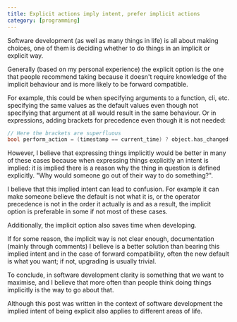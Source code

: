 ```yaml
---
title: Explicit actions imply intent, prefer implicit actions
category: [programming]
---
```


Software development (as well as many things in life) is all about making
choices, one of them is deciding whether to do things in an implicit or
explicit way.

Generally (based on my personal experience) the explicit option is the one that
people recommend taking because it doesn't require knowledge of the implicit
behaviour and is more likely to be forward compatible.

For example, this could be when specifying arguments to a function, cli, etc.
specifying the same values as the default values even though not specifying
that argument at all would result in the same behaviour. Or in expressions,
adding brackets for precedence even though it is not needed:

```cpp
// Here the brackets are superfluous
bool perform_action = (timestamp == current_time) ? object.has_changed() : timestamp == 0;
```

However, I believe that expressing things implicitly would be better in many of
these cases because when expressing things explicitly an intent is implied:
it is implied there is a reason why the thing in question is defined
explicitly. "Why would someone go out of their way to do something?".

I believe that this implied intent can lead to confusion. For example it can
make someone believe the default is not what it is, or the operator precedence
is not in the order it actually is and as a result, the implicit option is
preferable in some if not most of these cases.

Additionally, the implicit option also saves time when developing.

If for some reason, the implicit way is not clear enough, documentation
(mainly through comments) I believe is a better solution than bearing this
implied intent and in the case of forward compatibility, often the new default
is what you want; if not, upgrading is usually trivial.

To conclude, in software development clarity is something that we want to
maximise, and I believe that more often than people think doing things
implicitly is the way to go about that.

Although this post was written in the context of software development the
implied intent of being explicit also applies to different areas of life.
